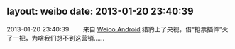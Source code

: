 layout: weibo
date: 2013-01-20 23:40:39
---
<meta name="referrer" content="no-referrer" />

2013-01-20 23:40:39  &nbsp;&nbsp;&nbsp;&nbsp;&nbsp;&nbsp; 来自 <a href="http://app.weibo.com/t/feed/l4RWD" rel="nofollow">Weico.Android</a>
猎豹上了央视，借“抢票插件”火了一把，为啥我们想不到这营销…… ​​​
